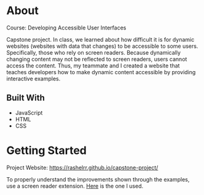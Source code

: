 # About
Course: Developing Accessible User Interfaces

Capstone project. In class, we learned about how difficult it is for dynamic websites 
(websites with data that changes) to be accessible to some users. Specifically, those who rely on screen readers. 
Because dynamically changing content may not be reflected to screen readers, users cannot access the content. Thus, my teammate and I created a 
website that teaches developers how to make dynamic content accessible by providing interactive examples.


## Built With
- JavaScript
- HTML
- CSS

# Getting Started
Project Website: <https://rashelrr.github.io/capstone-project/>

To properly understand the improvements shown through the examples, use a screen reader extension. 
[Here](https://chrome.google.com/webstore/detail/screen-reader/kgejglhpjiefppelpmljglcjbhoiplfn) is the one I used.
